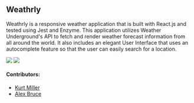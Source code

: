 ## Weathrly

Weathrly is a responsive weather application that is built with React.js and tested using Jest and Enzyme. This application utilizes Weather Underground's API to fetch and render weather forecast information from all around the world. It also includes an elegant User Interface that uses an autocomplete feature so that the user can easily search for a location.

![](./images/welcome-wire-frame.png)
![](./images/weather-page.png)

#### Contributors:

 * [Kurt Miller](https://github.com/kmiller9393)
 * [Alex Bruce](https://github.com/Alexbruce1)
